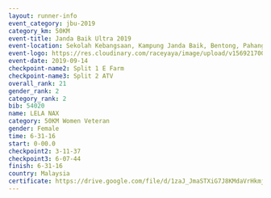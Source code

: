 ```yaml
---
layout: runner-info 
event_category: jbu-2019 
category_km: 50KM 
event-title: Janda Baik Ultra 2019
event-location: Sekolah Kebangsaan, Kampung Janda Baik, Bentong, Pahang, Malaysia 
event-logo: https://res.cloudinary.com/raceyaya/image/upload/v1569217009/logo/janda-baik_vch1pc.jpg 
event-date: 2019-09-14 
checkpoint-name2: Split 1 E Farm 
checkpoint-name3: Split 2 ATV 
overall_rank: 21
gender_rank: 2
category_rank: 2
bib: 54020
name: LELA NAX
category: 50KM Women Veteran
gender: Female
time: 6-31-16
start: 0-00.0
checkpoint2: 3-11-37
checkpoint3: 6-07-44
finish: 6-31-16
country: Malaysia
certificate: https://drive.google.com/file/d/1zaJ_JmaSTXiG7J8KMdaVrHkmjYqDLTP0/view?usp=sharing
---
```

